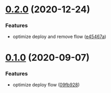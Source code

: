 # [0.2.0](https://github.com/serverless-components/tencent-nestjs/compare/v0.1.0...v0.2.0) (2020-12-24)


### Features

* optimize deploy and remove flow ([e45467a](https://github.com/serverless-components/tencent-nestjs/commit/e45467ab90d2bc8f936d112fa98d7fdf11c37331))

# [0.1.0](https://github.com/serverless-components/tencent-nestjs/compare/v0.0.1...v0.1.0) (2020-09-07)


### Features

* optimize deploy flow ([09fb928](https://github.com/serverless-components/tencent-nestjs/commit/09fb928be484fed80250b4276ab86780a3ffd098))
